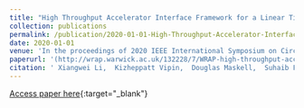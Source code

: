 ```yaml
---
title: "High Throughput Accelerator Interface Framework for a Linear Time-Multiplexed FPGA Overlay"
collection: publications
permalink: /publication/2020-01-01-High-Throughput-Accelerator-Interface-Framework-for-a-Linear-Time-Multiplexed-FPGA-Overlay
date: 2020-01-01
venue: 'In the proceedings of 2020 IEEE International Symposium on Circuits and Systems (ISCAS)'
paperurl: '(http://wrap.warwick.ac.uk/132228/7/WRAP-high-throughput-accelerator-framework-linear-Fahmy-2020.pdf)'
citation: ' Xiangwei Li,  Kizheppatt Vipin,  Douglas Maskell,  Suhaib Fahmy,  Abhishek Jain, &quot;High Throughput Accelerator Interface Framework for a Linear Time-Multiplexed FPGA Overlay.&quot; In the proceedings of 2020 IEEE International Symposium on Circuits and Systems (ISCAS), 2020.'
---
```

[Access paper here]((http://wrap.warwick.ac.uk/132228/7/WRAP-high-throughput-accelerator-framework-linear-Fahmy-2020.pdf)){:target="_blank"}

